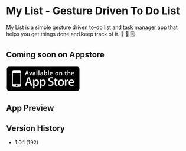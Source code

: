 # My List - Gesture Driven To Do List

My List is a simple gesture driven to-do list and task manager app that helps you get things done and keep track of it. 📝  📓  🗒

## Coming soon on Appstore


[<img src="https://github.com/aashishtamsya/My-List/blob/master/Resources/availableinappstore.png" width="200px" height="69px">](https://itunes.apple.com/us/app/my-list-gesture-driven-to/id1139455185)

## App Preview

## Version History

*	1.0.1 (192)